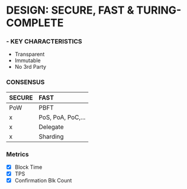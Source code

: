 # DESIGN: SECURE, FAST & TURING-COMPLETE
### - KEY CHARACTERISTICS
   * Transparent
   * Immutable
   * No 3rd Party
### CONSENSUS

   SECURE    |  FAST
   ----------|:---
   PoW       |  PBFT
   x         |  PoS, PoA, PoC,...
   x         |  Delegate
   x         |  Sharding
### Metrics
   * [x] Block Time
   * [x] TPS
   * [x] Confirmation Blk Count
